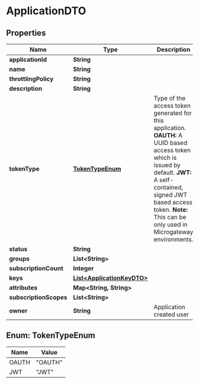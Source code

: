 
# ApplicationDTO

## Properties
Name | Type | Description | Notes
------------ | ------------- | ------------- | -------------
**applicationId** | **String** |  |  [optional]
**name** | **String** |  | 
**throttlingPolicy** | **String** |  | 
**description** | **String** |  |  [optional]
**tokenType** | [**TokenTypeEnum**](#TokenTypeEnum) | Type of the access token generated for this application. **OAUTH:** A UUID based access token which is issued by default. **JWT:** A self-contained, signed JWT based access token. **Note:** This can be only used in Microgateway environments.  |  [optional]
**status** | **String** |  |  [optional]
**groups** | **List&lt;String&gt;** |  |  [optional]
**subscriptionCount** | **Integer** |  |  [optional]
**keys** | [**List&lt;ApplicationKeyDTO&gt;**](ApplicationKeyDTO.md) |  |  [optional]
**attributes** | **Map&lt;String, String&gt;** |  |  [optional]
**subscriptionScopes** | **List&lt;String&gt;** |  |  [optional]
**owner** | **String** | Application created user  |  [optional]


<a name="TokenTypeEnum"></a>
## Enum: TokenTypeEnum
Name | Value
---- | -----
OAUTH | &quot;OAUTH&quot;
JWT | &quot;JWT&quot;




